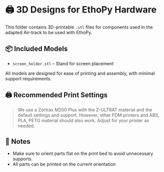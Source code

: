 # 🖨️ 3D Designs for EthoPy Hardware

This folder contains 3D-printable `.stl` files for components used in the adapted Air-track to be used with EthoPy.

## 📦 Included Models
 
- `screen_holder.stl` – Stand for screen placement


All models are designed for ease of printing and assembly, with minimal support requirements.

## 🖨️ Recommended Print Settings

<!-- - **Layer Height:** `0.2mm`
- **Infill:** `15–25%`
- **Supports:** Not required (unless otherwise noted)
- **Material:** ABS has been tested but PLA, PETG should also work
- **Print Speed:** `50–60 mm/s`
- **Wall Line Count:** `2–3`
- **Top/Bottom Layers:** `4–5` for strength -->

> We use a Zortrax M200 Plus with the Z-ULTRAT material and the default settings and support. However, other FDM printers and ABS, PLA, PETG material should also work. Adjust for your printer as needed.

## 📌 Notes

- Make sure to orient parts flat on the print bed to avoid unnecessary supports.
- All parts can be printed on the current orientation
